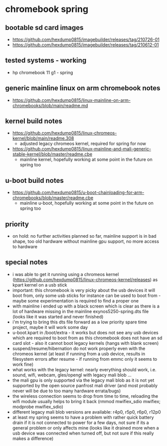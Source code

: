 # chromebook spring

## bootable sd card images

- https://github.com/hexdump0815/imagebuilder/releases/tag/210726-01
- https://github.com/hexdump0815/imagebuilder/releases/tag/210612-01

## tested systems - working

- hp chromebook 11 g1 - spring 

## generic mainline linux on arm chromebook notes

- https://github.com/hexdump0815/linux-mainline-on-arm-chromebooks/blob/main/readme.md

## kernel build notes

- https://github.com/hexdump0815/linux-chromeos-kernel/blob/main/readme.308
  - adjusted legacy chromeos kernel, required for spring for now
- https://github.com/hexdump0815/linux-mainline-and-mali-generic-stable-kernel/blob/master/readme.cbe
  - mainline kernel, hopefully working at some point in the future on spring too

## u-boot build notes

- https://github.com/hexdump0815/u-boot-chainloading-for-arm-chromebooks/blob/master/readme.cbe
  - mainline u-boot, hopefully working at some point in the future on spring too

## priority

- on hold: no further activities planned so far, mainline support is in bad shape, too old hardware without mainline gpu support, no more access to hardware

## special notes

- i was able to get it running using a chromeos kernel (https://github.com/hexdump0815/linux-chromeos-kernel/releases) as kpart kernel on a usb stick
- important: this chromebook is very picky about the usb devices it will boot from, only some usb sticks for instance can be used to boot from - maybe some experimentation is required to find a proper one
- with mainline i ended up with a black screen which is clear as there is a lot of hardware missing in the mainline exynos5250-spring.dts file (looks like it was started and never finished)
- i'm trying to bring this dts file forward as a low priority spare time project, maybe it will work some day
- u-boot.kpart in /boot/extra - it works but does not see any usb devices which are required to boot from as this chromebook does not have an sd card slot - also it cannot boot legacy kernels (hangs with blank screen)
- suspend/resume/hibernation do not work properly even with the chromeos kernel (at least if running from a usb device, results in filesystem errors after resume - if running from emmc only it seems to work fine)
- what works with the legacy kernel: nearly everything should work, i.e. sound, wifi, webcam, gles/opengl with legacy mali blob ...
- the mali gpu is only supported via the legacy mali blob as it is not yet supported by the open source panfrost mali driver (and most probably never will be due to too many hardware errata/bugs)
- the wireless connection seems to drop from time to time, reloading the wifi module usually helps to bring it back (rmmod mwifiex_sdio mwifiex; modprobe mwifiex_sdio)
- different legacy mali blob versions are available: r4p0, r5p0, r6p0, r12p0
- at least my spring seems to have a problem with rather quick battery drain if it is not connected to power for a few days, not sure if its a general problem or only affects mine (looks like it drained more when a usb device was connected when turned off, but not sure if this really makes a difference)

